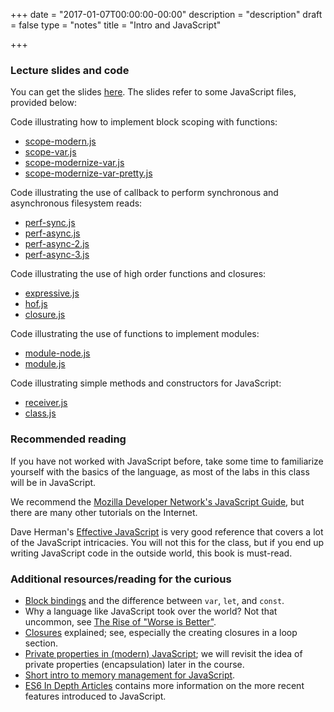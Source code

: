 +++
date = "2017-01-07T00:00:00-00:00"
description = "description"
draft = false
type = "notes"
title = "Intro and JavaScript"

+++

### Lecture slides and code

You can get the slides <a href="../../slides/js-nutshell.pdf">here</a>. The
slides refer to some JavaScript files, provided below:

Code illustrating how to implement block scoping with functions:

- <a href="../../code/intro-js/scope-modern.js">scope-modern.js</a>
- <a href="../../code/intro-js/scope-var.js">scope-var.js</a>
- <a href="../../code/intro-js/scope-modernize-var.js">scope-modernize-var.js</a>
- <a href="../../code/intro-js/scope-modernize-var-pretty.js">scope-modernize-var-pretty.js</a>

Code illustrating the use of callback to perform synchronous and asynchronous
filesystem reads:

- <a href="../../code/intro-js/perf-sync.js">perf-sync.js</a>
- <a href="../../code/intro-js/perf-async.js">perf-async.js</a>
- <a href="../../code/intro-js/perf-async-2.js">perf-async-2.js</a>
- <a href="../../code/intro-js/perf-async-3.js">perf-async-3.js</a>

Code illustrating the use of high order functions and closures:

- <a href="../../code/intro-js/expressive.js">expressive.js</a>
- <a href="../../code/intro-js/hof.js">hof.js</a>
- <a href="../../code/intro-js/closure.js">closure.js</a>

Code illustrating the use of functions to implement modules:

- <a href="../../code/intro-js/module-node.js">module-node.js</a>
- <a href="../../code/intro-js/module.js">module.js</a>

Code illustrating simple methods and constructors for JavaScript:

- <a href="../../code/intro-js/receiver.js">receiver.js</a>
- <a href="../../code/intro-js/class.js">class.js</a>

### Recommended reading

If you have not worked with JavaScript before, take some time to familiarize
yourself with the basics of the language, as most of the labs in this class
will be in JavaScript.

We recommend the <a
href="https://developer.mozilla.org/en-US/docs/Web/JavaScript/Guide">Mozilla
Developer Network's JavaScript Guide</a>,
but there are many other tutorials on the Internet.

Dave Herman's <a href="http://effectivejs.com/">Effective JavaScript</a> is
very good reference that covers a lot of the JavaScript intricacies.  You will
not this for the class, but if you end up writing JavaScript code in the
outside world, this book is must-read.

### Additional resources/reading for the curious

- <a href="https://leanpub.com/understandinges6/read#leanpub-auto-block-bindings">Block bindings</a> and the difference between `var`, `let`, and `const`.
- Why a language like JavaScript took over the world? Not that uncommon, see <a href="https://www.jwz.org/doc/worse-is-better.html">The Rise of "Worse is Better"</a>.
- <a href="https://developer.mozilla.org/en-US/docs/Web/JavaScript/Closures">Closures</a> explained; see, especially the creating closures in a loop section.
- <a href="https://curiosity-driven.org/private-properties-in-javascript">Private properties in (modern) JavaScript</a>; we will revisit the idea of private properties (encapsulation) later in the course.
- <a href="https://developer.mozilla.org/en-US/docs/Web/JavaScript/Memory_Management">Short intro to memory management for JavaScript</a>.
- <a href="https://hacks.mozilla.org/category/es6-in-depth/">ES6 In Depth Articles</a> contains more information on the more recent features introduced to JavaScript.

